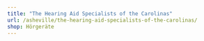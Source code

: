 ```yaml
---
title: "The Hearing Aid Specialists of the Carolinas"
url: /asheville/the-hearing-aid-specialists-of-the-carolinas/
shop: Hörgeräte
---
```

